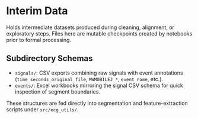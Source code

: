 # Interim Data

Holds intermediate datasets produced during cleaning, alignment, or exploratory steps. Files here are mutable checkpoints created by notebooks prior to formal processing.

## Subdirectory Schemas

- `signals/`: CSV exports combining raw signals with event annotations (`time_seconds_original_file`, `MWMOBILEJ_*`, `event_name`, etc.).
- `events/`: Excel workbooks mirroring the signal CSV schema for quick inspection of segment boundaries.

These structures are fed directly into segmentation and feature-extraction scripts under `src/ecg_utils/`.
